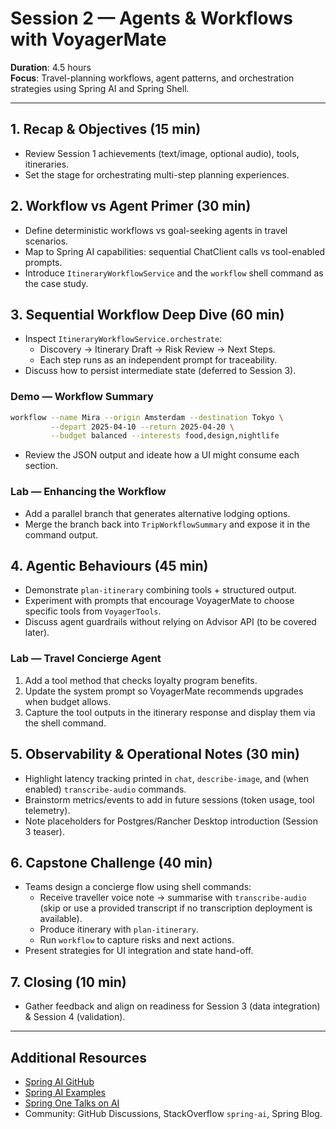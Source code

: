 # Session 2 — Agents & Workflows with VoyagerMate

**Duration**: 4.5 hours  
**Focus**: Travel-planning workflows, agent patterns, and orchestration strategies using Spring AI and Spring Shell.

---

## 1. Recap & Objectives (15 min)
- Review Session 1 achievements (text/image, optional audio), tools, itineraries.
- Set the stage for orchestrating multi-step planning experiences.

## 2. Workflow vs Agent Primer (30 min)
- Define deterministic workflows vs goal-seeking agents in travel scenarios.
- Map to Spring AI capabilities: sequential ChatClient calls vs tool-enabled prompts.
- Introduce `ItineraryWorkflowService` and the `workflow` shell command as the case study.

## 3. Sequential Workflow Deep Dive (60 min)
- Inspect `ItineraryWorkflowService.orchestrate`:
  - Discovery → Itinerary Draft → Risk Review → Next Steps.
  - Each step runs as an independent prompt for traceability.
- Discuss how to persist intermediate state (deferred to Session 3).

### Demo — Workflow Summary
```bash
workflow --name Mira --origin Amsterdam --destination Tokyo \
         --depart 2025-04-10 --return 2025-04-20 \
         --budget balanced --interests food,design,nightlife
```
- Review the JSON output and ideate how a UI might consume each section.

### Lab — Enhancing the Workflow
- Add a parallel branch that generates alternative lodging options.
- Merge the branch back into `TripWorkflowSummary` and expose it in the command output.

## 4. Agentic Behaviours (45 min)
- Demonstrate `plan-itinerary` combining tools + structured output.
- Experiment with prompts that encourage VoyagerMate to choose specific tools from `VoyagerTools`.
- Discuss agent guardrails without relying on Advisor API (to be covered later).

### Lab — Travel Concierge Agent
1. Add a tool method that checks loyalty program benefits.
2. Update the system prompt so VoyagerMate recommends upgrades when budget allows.
3. Capture the tool outputs in the itinerary response and display them via the shell command.

## 5. Observability & Operational Notes (30 min)
- Highlight latency tracking printed in `chat`, `describe-image`, and (when enabled) `transcribe-audio` commands.
- Brainstorm metrics/events to add in future sessions (token usage, tool telemetry).
- Note placeholders for Postgres/Rancher Desktop introduction (Session 3 teaser).

## 6. Capstone Challenge (40 min)
- Teams design a concierge flow using shell commands:
  - Receive traveller voice note → summarise with `transcribe-audio` (skip or use a provided transcript if no transcription deployment is available).
  - Produce itinerary with `plan-itinerary`.
  - Run `workflow` to capture risks and next actions.
- Present strategies for UI integration and state hand-off.

## 7. Closing (10 min)
- Gather feedback and align on readiness for Session 3 (data integration) & Session 4 (validation).

---

## Additional Resources
- [Spring AI GitHub](https://github.com/spring-projects/spring-ai)
- [Spring AI Examples](https://github.com/spring-projects/spring-ai/tree/main/spring-ai-examples)
- [Spring One Talks on AI](https://spring.io/videos)
- Community: GitHub Discussions, StackOverflow `spring-ai`, Spring Blog.
